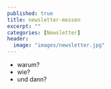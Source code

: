 ```yaml
---
published: true
title: newsletter-messen
excerpt: ""
categories: [Newsletter]
header:
  image: "images/newsletter.jpg"
---
```


- warum?
- wie?
- und dann?

